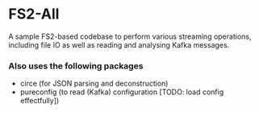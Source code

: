 # FS2-All
A sample FS2-based codebase to perform various streaming operations, including file IO as well as reading and analysing Kafka messages.

### Also uses the following packages
- circe (for JSON parsing and deconstruction)
- pureconfig (to read (Kafka) configuration [TODO: load config effectfully])
